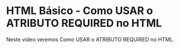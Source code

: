 # HTML Básico - Como USAR o ATRIBUTO REQUIRED no HTML

Neste vídeo veremos Como USAR o ATRIBUTO REQUIRED no HTML.